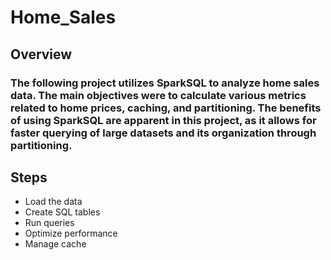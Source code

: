 # Home_Sales

## Overview
### The following project utilizes SparkSQL to analyze home sales data. The main objectives were to calculate various metrics related to home prices, caching, and partitioning. The benefits of using SparkSQL are apparent in this project, as it allows for faster querying of large datasets and its organization through partitioning. 

## Steps 
* Load the data
* Create SQL tables
* Run queries
* Optimize performance
* Manage cache
